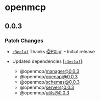 # openmcp

## 0.0.3

### Patch Changes

- [`c3ec1af`](https://github.com/getdatanaut/openmcp/commit/c3ec1afdf557b8552d62a3981ced2bb2a5bf6371) Thanks
  [@P0lip](https://github.com/P0lip)! - Initial release

- Updated dependencies
  [[`c3ec1af`](https://github.com/getdatanaut/openmcp/commit/c3ec1afdf557b8552d62a3981ced2bb2a5bf6371)]:
  - @openmcp/manager@0.0.3
  - @openmcp/openapi@0.0.3
  - @openmcp/schemas@0.0.3
  - @openmcp/server@0.0.3
  - @openmcp/utils@0.0.3

